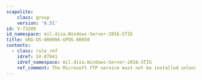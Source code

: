```yaml
---
scapolite:
    class: group
    version: '0.51'
id: V-73289
id_namespace: mil.disa.Windows-Server-2016-STIG
title: SRG-OS-000096-GPOS-00050
contents:
  - class: rule_ref
    idref: SV-87941
    idref_namespace: mil.disa.Windows-Server-2016-STIG
    ref_comment: The Microsoft FTP service must not be installed unless requ ...
---
```


